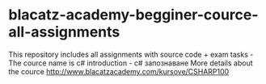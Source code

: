 # blacatz-academy-begginer-cource-all-assignments
This repository includes all assignments with source code + exam tasks - The cource name is c# introduction - c# запознаване
More details about the cource http://www.blacatzacademy.com/kursove/CSHARP100
